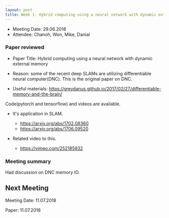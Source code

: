 ```yaml
---
layout: post
title: Week 1- Hybrid computing using a neural network with dynamic external memory
---
```


- Meeting Date: 29.06.2018
- Attendee: Chanoh, Won, Mike, Danial

### Paper reviewed
- Paper Title: Hybrid computing using a neural network with dynamic external memory  

- Reason: some of the recent deep SLAMs are utilizing differentiable neural computer(DNC). This is the original paper on DNC.

- Useful materials: ​https://greydanus.github.io/2017/02/27/differentiable-memory-and-the-brain/​

Code(pytorch and tensorflow) and videos are available.

- It's application in SLAM.
	- https://arxiv.org/abs/1702.08360​
	- https://arxiv.org/abs/1706.09520

- Related video to this.
	- https://vimeo.com/252185932

### Meeting summary
Had discussion on DNC memory IO.




## Next Meeting


Meeting Date: 11.07.2018

Paper: 11.07.2018
